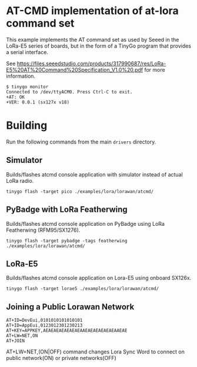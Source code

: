 # AT-CMD implementation of at-lora command set

This example implements the AT command set as used by Seeed in the LoRa-E5 series of boards, but in the form of a TinyGo program that provides a serial interface. 

See https://files.seeedstudio.com/products/317990687/res/LoRa-E5%20AT%20Command%20Specification_V1.0%20.pdf for more information.

```
$ tinygo monitor
Connected to /dev/ttyACM0. Press Ctrl-C to exit.
+AT: OK
+VER: 0.0.1 (sx127x v18)
```

# Building

Run the following commands from the main `drivers` directory.

## Simulator

Builds/flashes atcmd console application with simulator instead of actual LoRa radio.

```
tinygo flash -target pico ./examples/lora/lorawan/atcmd/
```

## PyBadge with LoRa Featherwing 

Builds/flashes atcmd console application on PyBadge using LoRa Featherwing (RFM95/SX1276).

```
tinygo flash -target pybadge -tags featherwing ./examples/lora/lorawan/atcmd/
```

## LoRa-E5 

Builds/flashes atcmd console application on Lora-E5 using onboard SX126x.

```
tinygo flash -target lorae5 ./examples/lora/lorawan/atcmd/
```

## Joining a Public Lorawan Network

```
AT+ID=DevEui,0101010101010101
AT+ID=AppEui,0123012301230213
AT+KEY=APPKEY,AEAEAEAEAEAEAEAAEAEAEAEAEAEAAEAE
AT+LW=NET,ON  
AT+JOIN
```

AT+LW=NET,(ON|OFF) command changes Lora Sync Word to connect on public network(ON) or private networks(OFF)
